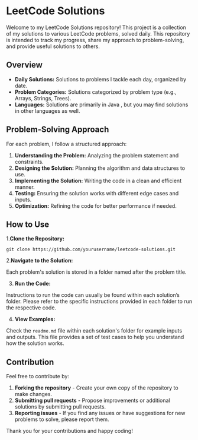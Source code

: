 # LeetCode Solutions

Welcome to my LeetCode Solutions repository! This project is a collection of my solutions to various LeetCode problems, solved daily. This repository is intended to track my progress, share my approach to problem-solving, and provide useful solutions to others.

## Overview

- **Daily Solutions:** Solutions to problems I tackle each day, organized by date.
- **Problem Categories:** Solutions categorized by problem type (e.g., Arrays, Strings, Trees).
- **Languages:** Solutions are primarily in Java , but you may find solutions in other languages as well.

## Problem-Solving Approach

For each problem, I follow a structured approach:

1. **Understanding the Problem:** Analyzing the problem statement and constraints.
2. **Designing the Solution:** Planning the algorithm and data structures to use.
3. **Implementing the Solution:** Writing the code in a clean and efficient manner.
4. **Testing:** Ensuring the solution works with different edge cases and inputs.
5. **Optimization:** Refining the code for better performance if needed.

## How to Use

1.**Clone the Repository:**

```
git clone https://github.com/yourusername/leetcode-solutions.git
```

2.**Navigate to the Solution:**

Each problem's solution is stored in a folder named after the problem title.

3. **Run the Code:**

Instructions to run the code can usually be found within each solution’s folder. Please refer to the specific instructions provided in each folder to run the respective code.

4. **View Examples:**

Check the `readme.md` file within each solution's folder for example inputs and outputs. This file provides a set of test cases to help you understand how the solution works.

## Contribution

Feel free to contribute by:

1. **Forking the repository** - Create your own copy of the repository to make changes.
2. **Submitting pull requests** - Propose improvements or additional solutions by submitting pull requests.
3. **Reporting issues** - If you find any issues or have suggestions for new problems to solve, please report them.

Thank you for your contributions and happy coding!
